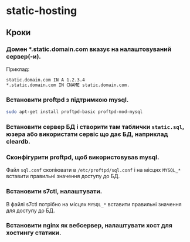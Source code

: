 static-hosting
==============

## Кроки
### Домен *.static.domain.com вказує на налаштовуваний сервер(-и).
Приклад:
```
static.domain.com IN A 1.2.3.4
*.static.domain.com IN CNAME static.domain.com.
```
### Встановити proftpd з підтримкою mysql.
```bash
sudo apt-get install proftpd-basic proftpd-mod-mysql
```
### Встановити сервер БД і створити там таблички `static.sql`, юзера або використати сервіс що дає БД, наприклад cleardb.
### Сконфігурити proftpd, щоб використовував mysql.
Файл `sql.conf` скопіювати в `/etc/proftpd/sql.conf` і на місцях `MYSQL_*` вставити правильні значення доступу до БД.
### Встановити s7ctl, налаштувати.
В файлі s7ctl потрібно на місцях `MYSQL_*` вставити правильні значення для доступу до БД.
### Встановити nginx як вебсервер, налаштувати хост для хостингу статики.
